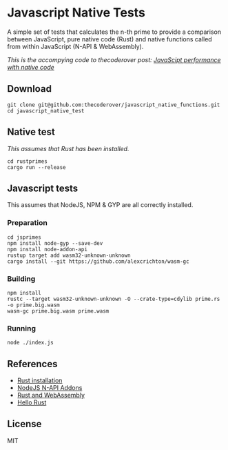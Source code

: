 # Javascript Native Tests

A simple set of tests that calculates the n-th prime to provide a comparison between JavaScript, pure native code (Rust) and native functions called from within JavaScript (N-API & WebAssembly).

*This is the accompying code to thecoderover post: [JavaScipt performance with native code](https://www.thecoderover.com/2019/11/javascript-performance-with-native-code/)*

## Download

```
git clone git@github.com:thecoderover/javascript_native_functions.git
cd javascript_native_test
```

## Native test

*This assumes that Rust has been installed.*

```
cd rustprimes
cargo run --release
```

## Javascript tests
This assumes that NodeJS, NPM & GYP are all correctly installed.

### Preparation
```
cd jsprimes
npm install node-gyp --save-dev
npm install node-addon-api
rustup target add wasm32-unknown-unknown
cargo install --git https://github.com/alexcrichton/wasm-gc 
```
### Building
```
npm install
rustc --target wasm32-unknown-unknown -O --crate-type=cdylib prime.rs -o prime.big.wasm
wasm-gc prime.big.wasm prime.wasm
```

### Running
```
node ./index.js
```

## References
* [Rust installation](https://www.rust-lang.org/tools/install)
* [NodeJS N-API Addons](https://nodejs.org/api/n-api.html)
* [Rust and WebAssembly](https://rustwasm.github.io/docs/book/)
* [Hello Rust](https://www.hellorust.com/demos/add/index.html)

## License
MIT
